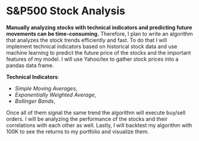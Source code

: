# S&P500 Stock Analysis
**Manually analyzing stocks with technical indicators and predicting future movements can be time-consuming.** Therefore, I plan to write an algorithm that analyzes the stock trends efficiently and fast. 
To do that I will implement technical indicators based on historical stock data and use machine learning to predict the future price of the stocks and the important features of my model. I will use Yahoo/Iex to gather stock prices into a pandas data frame. 

 **Technical Indicators**:
- *Simple Moving Averages*, 
- *Exponentially Weighted Average*,
- *Bollinger Bands*, 
 

Once all of them signal the same trend the algorithm will execute buy/sell orders. 
I will be analyzing the performance of the stocks and their correlations with each other as well. Lastly, I will backtest my algorithm with 100K  to see the returns to my portfolio and visualize them.
